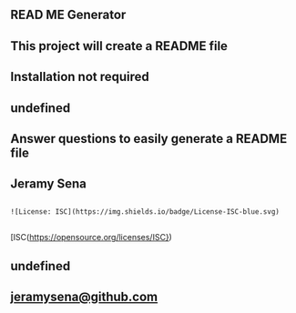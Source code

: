 
  ## READ ME Generator
  ## This project will create a README file
  ## Installation not required
  ## undefined
  ## Answer questions to easily generate a README file
  ## Jeramy Sena
  ## 
    ![License: ISC](https://img.shields.io/badge/License-ISC-blue.svg)
    
  ## 
  [ISC(https://opensource.org/licenses/ISC})
  
  ## undefined
  ## jeramysena@github.com
  